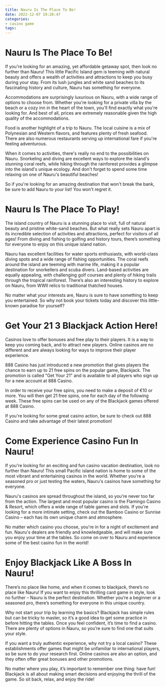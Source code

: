 ```yaml
---
title: Nauru Is The Place To Be!
date: 2022-12-07 19:26:47
categories:
- casino game
tags:
---
```



#  Nauru Is The Place To Be!

If you're looking for an amazing, yet affordable getaway spot, then look no further than Nauru! This little Pacific Island gem is teeming with natural beauty and offers a wealth of activities and attractions to keep you busy during your stay. From its lush jungles and white sand beaches to its fascinating history and culture, Nauru has something for everyone.

Accommodations are surprisingly luxurious on Nauru, with a wide range of options to choose from. Whether you're looking for a private villa by the beach or a cozy inn in the heart of the town, you'll find exactly what you're looking for. And best of all, prices are extremely reasonable given the high quality of the accommodations.

Food is another highlight of a trip to Nauru. The local cuisine is a mix of Polynesian and Western flavors, and features plenty of fresh seafood. There are also numerous restaurants serving up international fare if you're feeling adventurous.

When it comes to activities, there's really no end to the possibilities on Nauru. Snorkeling and diving are excellent ways to explore the island's stunning coral reefs, while hiking through the rainforest provides a glimpse into the island's unique ecology. And don't forget to spend some time relaxing on one of Nauru's beautiful beaches!

So if you're looking for an amazing destination that won't break the bank, be sure to add Nauru to your list! You won't regret it.

#  Nauru Is The Place To Play!

The island country of Nauru is a stunning place to visit, full of natural beauty and pristine white-sand beaches. But what really sets Nauru apart is its incredible selection of activities and attractions, perfect for visitors of all ages! From diving and fishing to golfing and history tours, there’s something for everyone to enjoy on this unique island nation.

Nauru has excellent facilities for water sports enthusiasts, with world-class diving spots and a wide range of fishing opportunities. The coral reefs around the island are teeming with marine life, making it a popular destination for snorkellers and scuba divers. Land-based activities are equally appealing, with challenging golf courses and plenty of hiking trails through the tropical rainforest. There’s also an interesting history to explore on Nauru, from WWII relics to traditional thatched houses.

No matter what your interests are, Nauru is sure to have something to keep you entertained. So why not book your tickets today and discover this little-known paradise for yourself?

#  Get Your 21 3 Blackjack Action Here!

Casinos love to offer bonuses and free play to their players. It is a way to keep you coming back, and to attract new players. Online casinos are no different and are always looking for ways to improve their player experience.

888 Casino has just introduced a new promotion that gives players the chance to earn up to 21 free spins on the popular game, Blackjack. The promotion is called "Get Your 21" and is available to all players who sign up for a new account at 888 Casino.

In order to receive your free spins, you need to make a deposit of €10 or more. You will then get 21 free spins, one for each day of the following week. These free spins can be used on any of the Blackjack games offered at 888 Casino.

If you're looking for some great casino action, be sure to check out 888 Casino and take advantage of their latest promotion!

#  Come Experience Casino Fun In Nauru!

If you're looking for an exciting and fun casino vacation destination, look no further than Nauru! This small Pacific island nation is home to some of the most vibrant and entertaining casinos in the world. Whether you're a seasoned pro or just testing the waters, Nauru's casinos have something for everyone.

Nauru's casinos are spread throughout the island, so you're never too far from the action. The largest and most popular casino is the Flamingo Casino & Resort, which offers a wide range of table games and slots. If you're looking for a more intimate setting, check out the Bamboo Casino or Sunrise Casino – each has its own unique charm and atmosphere.

No matter which casino you choose, you're in for a night of excitement and fun. Nauru's dealers are friendly and knowledgeable, and will make sure you enjoy your time at the tables. So come on over to Nauru and experience some of the best casino fun in the world!

#  Enjoy Blackjack Like A Boss In Nauru!

There’s no place like home, and when it comes to blackjack, there’s no place like Nauru! If you want to enjoy this thrilling card game in style, look no further – Nauru is the perfect destination. Whether you’re a beginner or a seasoned pro, there’s something for everyone in this unique country.

Why not start your trip by learning the basics? Blackjack has simple rules but can be tricky to master, so it’s a good idea to get some practice in before hitting the tables. Once you feel confident, it’s time to find a casino. There are plenty of options in Nauru, so you’re sure to find one that suits your style.

If you want a truly authentic experience, why not try a local casino? These establishments offer games that might be unfamiliar to international players, so be sure to do your research first. Online casinos are also an option, and they often offer great bonuses and other promotions.

No matter where you play, it’s important to remember one thing: have fun! Blackjack is all about making smart decisions and enjoying the thrill of the game. So sit back, relax, and enjoy the ride!